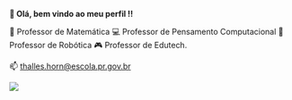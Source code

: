 **👋 Olá, bem vindo ao meu perfil !!**

🧮 Professor de Matemática
💻 Professor de Pensamento Computacional
🤖 Professor de Robótica
🎮 Professor de Edutech.

📫 thalles.horn@escola.pr.gov.br

![](https://tenor.com/pt-BR/view/smile-funny-face-jim-parsons-sheldon-cooper-big-bang-theory-gif-17499518.gif)
